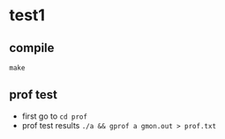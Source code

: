 # test1
## compile
`make`

## prof test
- first go to `cd prof`
- prof test results `./a && gprof a gmon.out > prof.txt`

